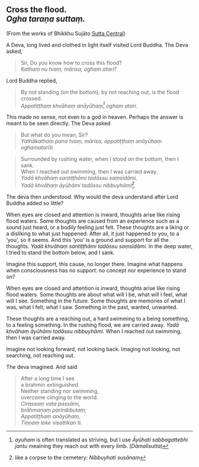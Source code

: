 ## Cross the flood.<br>*Ogha taraṇa suttaṃ.*
(From the works of Bhikkhu Sujāto [Sutta Central](https://suttacentral.net))

A Deva, long lived and clothed in light itself visited Lord Buddha. The Deva asked, 
> Sir, Do you know how to cross this flood?
<br>*Kathaṃ nu tvaṃ, mārisa, ogham atari?*
 

Lord Buddha replied,
> By not standing (on the bottom),  by not reaching out, is the flood crossed.  
*Appatiṭṭhaṃ khvāhaṃ anāyūhaṃ[^1] ogham atari.*
 
 [^1]: *ayuham* is often translated as striving, but I use *Āyūhati sabbagattebhi jantu* meaining they reach out with every limb.  (*Dāmalisutta*)

This made no sense, not even to a god in heaven. Perhaps the answer is meant to be seen directly. The Deva asked
> But what do you mean, Sir?  
*Yathākathaṃ pana tvaṃ, mārisa, appatiṭṭhaṃ anāyūhaṃ oghamatarīti*


> Surrounded by rushing water, when I stood on the bottom, then I sank.  
When I reached out swimming, then I was carried away.   
*Yadā khvāhaṃ santiṭṭhāmi tadāssu saṃsīdāmi.*  
*Yadā khvāhaṃ āyūhāmi tadāssu nibbuyhāmi[^2].*

[^2]: like a corpse to the cemetery: _Nibbuyhati susānaṃ_

The deva then understood. Why would the deva understand after Lord Buddha added so little?

When eyes are closed and attention is inward, thoughts arise like rising flood waters. Some thoughts are caused from an experience such as a sound just heard, or a bodily feeling just felt.  These thoughts are a liking or a disliking to what just happened. After all, it just happened to you, to a ‘you’, so it seems. And this ‘you’ is a ground and support for all the thoughts. _Yadā khvāhaṃ santiṭṭhāmi tadāssu saṃsīdāmi._ In the deep water, I tried to stand the bottom below, and I sank. 

Imagine this support, this cause, no longer there. Imagine what happens when consciousness has no support: no concept nor experience to stand on?

When eyes are closed and attention is inward, thoughts arise like rising flood waters. Some thoughts are about what will I be, what will I feel, what will I see. Something in the future. Some thoughts are memories of what I was, what I felt, what I saw. Something in the past, wanted, unwanted.

These thoughts are a reaching out, a hard swimming to a being something, to a feeling something. In the rushing flood, we are carried away. _Yadā khvāhaṃ āyūhāmi tadāssu nibbuyhāmi._ When I reached out swimming, then I was carried away.

Imagine not looking forward, not looking back. Imaging not looking, not searching, not reaching out.

The deva imagined. And said
>After a long time I see  
a brahmin extinguished.  
Neither standing nor swimming,  
overcome clinging to the world.    
*Cirassaṃ vata passāmi,*  
*brāhmaṇaṃ parinibbutaṃ;*  
*Appatiṭṭhaṃ anāyūhaṃ,*  
*Tiṇṇaṃ loke visattikan ti.*

 